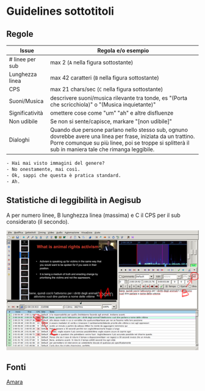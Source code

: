 # Guidelines sottotitoli


## Regole

Issue | Regola e/o esempio
------|---------------
\# linee per sub     | max 2  (`A` nella figura sottostante)
Lunghezza linea      | max 42 caratteri (`B` nella figura sottostante)
CPS                  | max 21 chars/sec (`C` nella figura sottostante)
Suoni/Musica         | descrivere suoni/musica rilevante tra tonde, es "(Porta che scricchiola)" o  "(Musica inquietante)"
Significatività | omettere cose come "um" "ah" e altre disfluenze
Non udibile | Se non si sente/capisce, markare "[non udibile]"
Dialoghi | Quando due persone parlano nello stesso sub, ognuno dovrebbe avere una linea per frase, iniziata da un trattino. Porre comunque su più linee, poi se troppe si splitterà il sub in maniera tale che rimanga leggibile.
```
- Hai mai visto immagini del genere?
- No onestamente, mai così.
- Ok, sappi che questa è pratica standard.
- Ah.
```

<!-- Minimum duration | Subtitles should be at least 0.7 seconds. -->
<!-- Maximum duration | Split subtitles longer than 7 seconds. -->

<!-- Speaker identification Identify off-screen and unclear speakers in parentheses. -->
<!-- 	ex: (Michael) Wait for me! -->
<!-- 		Foreign language Identify relevant speech in foreign language. -->
<!-- 		ex: (Russian): Thank you. -->

## Statistiche di leggibilità in Aegisub

A per numero linee, B lunghezza linea (massima) e C il CPS per il sub
considerato (il secondo).

![stat_leggibilita_aegisub](img/stat_leggibilita_aegisub.png)


## Fonti

[Amara](https://www.amara.org)

<!-- [How to Tackle a Transcript (TED)](https://translations.ted.com/How_to_Tackle_a_Transcript) -->

<!-- [How to break lines (TED)](https://translations.ted.com/How_to_break_lines) -->
